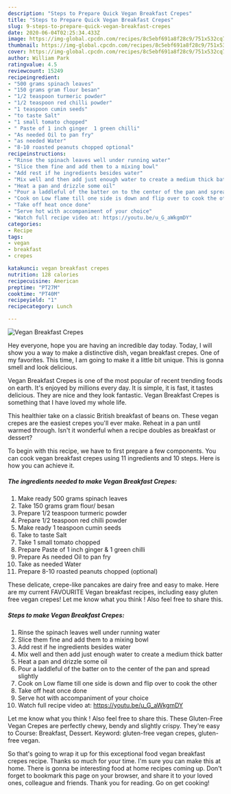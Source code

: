 ```yaml
---
description: "Steps to Prepare Quick Vegan Breakfast Crepes"
title: "Steps to Prepare Quick Vegan Breakfast Crepes"
slug: 9-steps-to-prepare-quick-vegan-breakfast-crepes
date: 2020-06-04T02:25:34.433Z
image: https://img-global.cpcdn.com/recipes/8c5ebf691a8f28c9/751x532cq70/vegan-breakfast-crepes-recipe-main-photo.jpg
thumbnail: https://img-global.cpcdn.com/recipes/8c5ebf691a8f28c9/751x532cq70/vegan-breakfast-crepes-recipe-main-photo.jpg
cover: https://img-global.cpcdn.com/recipes/8c5ebf691a8f28c9/751x532cq70/vegan-breakfast-crepes-recipe-main-photo.jpg
author: William Park
ratingvalue: 4.5
reviewcount: 15249
recipeingredient:
- "500 grams spinach leaves"
- "150 grams gram flour besan"
- "1/2 teaspoon turmeric powder"
- "1/2 teaspoon red chilli powder"
- "1 teaspoon cumin seeds"
- "to taste Salt"
- "1 small tomato chopped"
- " Paste of 1 inch ginger  1 green chilli"
- "As needed Oil to pan fry"
- "as needed Water"
- "8-10 roasted peanuts chopped optional"
recipeinstructions:
- "Rinse the spinach leaves well under running water"
- "Slice them fine and add them to a mixing bowl"
- "Add rest if he ingredients besides water"
- "Mix well and then add just enough water to create a medium thick batter"
- "Heat a pan and drizzle some oil"
- "Pour a laddleful of the batter on to the center of the pan and spread slightly"
- "Cook on Low flame till one side is down and flip over to cook the other"
- "Take off heat once done"
- "Serve hot with accompaniment of your choice"
- "Watch full recipe video at: https://youtu.be/u_G_aWkgmDY"
categories:
- Recipe
tags:
- vegan
- breakfast
- crepes

katakunci: vegan breakfast crepes 
nutrition: 128 calories
recipecuisine: American
preptime: "PT27M"
cooktime: "PT40M"
recipeyield: "1"
recipecategory: Lunch

---
```



![Vegan Breakfast Crepes](https://img-global.cpcdn.com/recipes/8c5ebf691a8f28c9/751x532cq70/vegan-breakfast-crepes-recipe-main-photo.jpg)

Hey everyone, hope you are having an incredible day today. Today, I will show you a way to make a distinctive dish, vegan breakfast crepes. One of my favorites. This time, I am going to make it a little bit unique. This is gonna smell and look delicious.

Vegan Breakfast Crepes is one of the most popular of recent trending foods on earth. It's enjoyed by millions every day. It is simple, it is fast, it tastes delicious. They are nice and they look fantastic. Vegan Breakfast Crepes is something that I have loved my whole life.

This healthier take on a classic British breakfast of beans on. These vegan crepes are the easiest crepes you&#39;ll ever make. Reheat in a pan until warmed through. Isn&#39;t it wonderful when a recipe doubles as breakfast or dessert?


To begin with this recipe, we have to first prepare a few components. You can cook vegan breakfast crepes using 11 ingredients and 10 steps. Here is how you can achieve it.

<!--inarticleads1-->

##### The ingredients needed to make Vegan Breakfast Crepes:

1. Make ready 500 grams spinach leaves
1. Take 150 grams gram flour/ besan
1. Prepare 1/2 teaspoon turmeric powder
1. Prepare 1/2 teaspoon red chilli powder
1. Make ready 1 teaspoon cumin seeds
1. Take to taste Salt
1. Take 1 small tomato chopped
1. Prepare  Paste of 1 inch ginger &amp; 1 green chilli
1. Prepare As needed Oil to pan fry
1. Take as needed Water
1. Prepare 8-10 roasted peanuts chopped (optional)


These delicate, crepe-like pancakes are dairy free and easy to make. Here are my current FAVOURITE Vegan breakfast recipes, including easy gluten free vegan crepes! Let me know what you think ! Also feel free to share this. 

<!--inarticleads2-->

##### Steps to make Vegan Breakfast Crepes:

1. Rinse the spinach leaves well under running water
1. Slice them fine and add them to a mixing bowl
1. Add rest if he ingredients besides water
1. Mix well and then add just enough water to create a medium thick batter
1. Heat a pan and drizzle some oil
1. Pour a laddleful of the batter on to the center of the pan and spread slightly
1. Cook on Low flame till one side is down and flip over to cook the other
1. Take off heat once done
1. Serve hot with accompaniment of your choice
1. Watch full recipe video at: https://youtu.be/u_G_aWkgmDY


Let me know what you think ! Also feel free to share this. These Gluten-Free Vegan Crepes are perfectly chewy, bendy and slightly crispy. They&#39;re easy to Course: Breakfast, Dessert. Keyword: gluten-free vegan crepes, gluten-free vegan. 

So that's going to wrap it up for this exceptional food vegan breakfast crepes recipe. Thanks so much for your time. I'm sure you can make this at home. There is gonna be interesting food at home recipes coming up. Don't forget to bookmark this page on your browser, and share it to your loved ones, colleague and friends. Thank you for reading. Go on get cooking!
